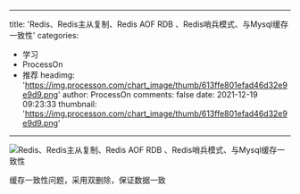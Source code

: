 
---
title: 'Redis、Redis主从复制、Redis AOF RDB 、Redis哨兵模式、与Mysql缓存一致性'
categories: 
 - 学习
 - ProcessOn
 - 推荐
headimg: 'https://img.processon.com/chart_image/thumb/613ffe801efad46d32e9e9d9.png'
author: ProcessOn
comments: false
date: 2021-12-19 09:23:33
thumbnail: 'https://img.processon.com/chart_image/thumb/613ffe801efad46d32e9e9d9.png'
---

<div>   
<img class="thumb" alt="Redis、Redis主从复制、Redis AOF RDB 、Redis哨兵模式、与Mysql缓存一致性" src="https://img.processon.com/chart_image/thumb/613ffe801efad46d32e9e9d9.png" referrerpolicy="no-referrer">
<p>缓存一致性问题，采用双删除，保证数据一致</p>  
</div>
            